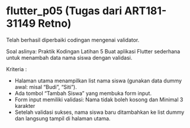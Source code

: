 # flutter_p05 (Tugas dari ART181-31149 Retno)

Telah berhasil diperbaiki codingan mengenai validator.

Soal aslinya:
Praktik Kodingan Latihan 5
Buat aplikasi Flutter sederhana untuk menambah data nama siswa dengan validasi.

Kriteria :
- Halaman utama menampilkan list nama siswa (gunakan data dummy awal: misal “Budi”, “Siti”).
- Ada tombol “Tambah Siswa” yang membuka form input.
- Form input memiliki validasi: Nama tidak boleh kosong dan Minimal 3 karakter
- Setelah validasi sukses, nama siswa baru ditambahkan ke list dummy dan langsung tampil di halaman utama.

